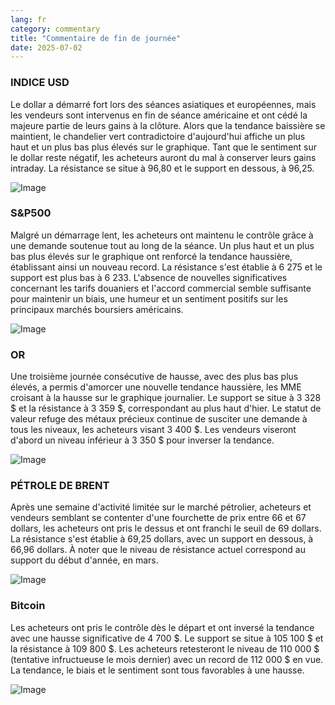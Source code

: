 ```yaml
---
lang: fr
category: commentary
title: "Commentaire de fin de journée"
date: 2025-07-02
---
```


### INDICE USD

Le dollar a démarré fort lors des séances asiatiques et européennes, mais les vendeurs sont intervenus en fin de séance américaine et ont cédé la majeure partie de leurs gains à la clôture. Alors que la tendance baissière se maintient, le chandelier vert contradictoire d'aujourd'hui affiche un plus haut et un plus bas plus élevés sur le graphique. Tant que le sentiment sur le dollar reste négatif, les acheteurs auront du mal à conserver leurs gains intraday. La résistance se situe à 96,80 et le support en dessous, à 96,25.

![Image](https://markleighedu.github.io/img/Jul-2025/02-Jul-2025/usdindex.jpg)

### S&P500

Malgré un démarrage lent, les acheteurs ont maintenu le contrôle grâce à une demande soutenue tout au long de la séance. Un plus haut et un plus bas plus élevés sur le graphique ont renforcé la tendance haussière, établissant ainsi un nouveau record. La résistance s'est établie à 6 275 et le support est plus bas à 6 233. L'absence de nouvelles significatives concernant les tarifs douaniers et l'accord commercial semble suffisante pour maintenir un biais, une humeur et un sentiment positifs sur les principaux marchés boursiers américains.

![Image](https://markleighedu.github.io/img/Jul-2025/02-Jul-2025/sp500.jpg)

### OR

Une troisième journée consécutive de hausse, avec des plus bas plus élevés, a permis d'amorcer une nouvelle tendance haussière, les MME croisant à la hausse sur le graphique journalier. Le support se situe à 3 328 $ et la résistance à 3 359 $, correspondant au plus haut d'hier. Le statut de valeur refuge des métaux précieux continue de susciter une demande à tous les niveaux, les acheteurs visant 3 400 $. Les vendeurs viseront d'abord un niveau inférieur à 3 350 $ pour inverser la tendance.

![Image](https://markleighedu.github.io/img/Jul-2025/02-Jul-2025/gold.jpg)

### PÉTROLE DE BRENT

Après une semaine d'activité limitée sur le marché pétrolier, acheteurs et vendeurs semblant se contenter d'une fourchette de prix entre 66 et 67 dollars, les acheteurs ont pris le dessus et ont franchi le seuil de 69 dollars. La résistance s'est établie à 69,25 dollars, avec un support en dessous, à 66,96 dollars. À noter que le niveau de résistance actuel correspond au support du début d'année, en mars.

![Image](https://markleighedu.github.io/img/Jul-2025/02-Jul-2025/brentoil.jpg)

### Bitcoin

Les acheteurs ont pris le contrôle dès le départ et ont inversé la tendance avec une hausse significative de 4 700 $. Le support se situe à 105 100 $ et la résistance à 109 800 $. Les acheteurs retesteront le niveau de 110 000 $ (tentative infructueuse le mois dernier) avec un record de 112 000 $ en vue. La tendance, le biais et le sentiment sont tous favorables à une hausse.

![Image](https://markleighedu.github.io/img/Jul-2025/02-Jul-2025/bitcoin.jpg)

